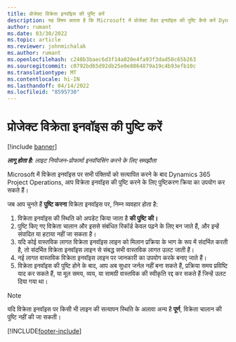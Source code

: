 ```yaml
---
title: प्रोजेक्ट विक्रेता इनवॉइस की पुष्टि करें
description: यह विषय बताता है कि Microsoft में प्रोजेक्ट वेंडर इनवॉइस की पुष्टि कैसे करें Dynamics 365 Project Operations और एक परियोजना विक्रेता चालान की पुष्टि का वित्तीय प्रभाव।
author: rumant
ms.date: 03/30/2022
ms.topic: article
ms.reviewer: johnmichalak
ms.author: rumant
ms.openlocfilehash: c248b3baec6d3f14a020e4fa93f3dad50c65b263
ms.sourcegitcommit: c0792bd65d92db25e0e8864879a19c4b93efb10c
ms.translationtype: MT
ms.contentlocale: hi-IN
ms.lasthandoff: 04/14/2022
ms.locfileid: "8595730"
---
```

# <a name="confirm-a-project-vendor-invoice"></a>प्रोजेक्ट विक्रेता इनवॉइस की पुष्टि करें

[!include [banner](../../includes/dataverse-preview.md)]

_**लागू होता है:** लाइट नियोजन-प्रोफार्मा इनवॉयसिंग करने के लिए समझौता_

Microsoft में विक्रेता इनवॉइस पर सभी पंक्तियों को सत्यापित करने के बाद Dynamics 365 Project Operations, आप विक्रेता इनवॉइस की पुष्टि करने के लिए पुष्टिकरण क्रिया का उपयोग कर सकते हैं।

जब आप चुनते हैं **पुष्टि करना** विक्रेता इनवॉइस पर, निम्न व्यवहार होता है:

1. विक्रेता इनवॉइस की स्थिति को अपडेट किया जाता है **की पुष्टि की।**
2. पुष्टि किए गए विक्रेता चालान और इससे संबंधित रिकॉर्ड केवल पढ़ने के लिए बन जाते हैं, और इन्हें संपादित या हटाया नहीं जा सकता है।
3. यदि कोई वास्तविक लागत विक्रेता इनवॉइस लाइन को मिलान प्रक्रिया के भाग के रूप में संदर्भित करती है, तो संदर्भित विक्रेता इनवॉइस लाइन से संबद्ध सभी वास्तविक लागत उलट जाती हैं।
4. नई लागत वास्तविक विक्रेता इनवॉइस लाइन पर जानकारी का उपयोग करके बनाए जाते हैं।
5. विक्रेता इनवॉइस की पुष्टि होने के बाद, आप अब सुधार जर्नल नहीं बना सकते हैं, प्रक्रिया समय प्रविष्टि याद कर सकते हैं, या मूल समय, व्यय, या सामग्री वास्तविक की स्वीकृति रद्द कर सकते हैं जिन्हें उलट दिया गया था।

> [!NOTE]
> यदि विक्रेता इनवॉइस पर किसी भी लाइन की सत्यापन स्थिति के अलावा अन्य है **पूर्ण**, विक्रेता चालान की पुष्टि नहीं की जा सकती।

[!INCLUDE[footer-include](../../includes/footer-banner.md)]
